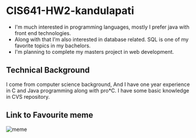 # CIS641-HW2-kandulapati

- I'm much interested in programming languages, mostly I prefer java with front end technologies.
- Along with that I'm also interested in database related. SQL is one of my favorite topics in my bachelors.
- I'm planning to complete my masters project in web development.

## Technical Background
I come from computer science background, And I have one year experience in C and Java programming along with pro*C. I have some basic knowledge in CVS repository. 

## Link to Favourite meme
![meme](https://thechive.com/wp-content/uploads/2023/06/Programmming-Jokes-And-MeMes-Facebook-15.jpg?attachment_cache_bust=4427538&quality=85&strip=info&w=400)

